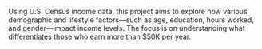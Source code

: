 Using U.S. Census income data, this project aims to explore how various demographic and lifestyle factors—such as age, education, hours worked, and gender—impact income levels. The focus is on understanding what differentiates those who earn more than $50K per year.

